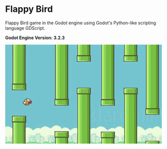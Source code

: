 # Flappy Bird

Flappy Bird game in the Godot engine using Godot's Python-like scripting language GDScript.

**Godot Engine Version: 3.2.3**

<img src="./Cover.png">
